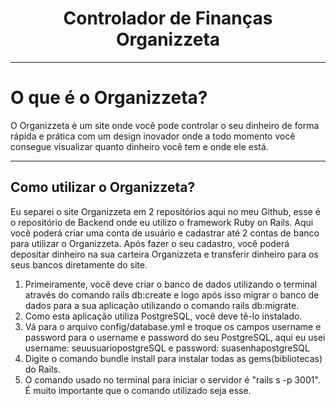 <h1 align="center"> Controlador de Finanças Organizzeta </h1>

---

# O que é o Organizzeta?
	
O Organizzeta é um site onde você pode controlar o seu dinheiro de forma rápida e prática com um design inovador onde a todo momento você consegue visualizar quanto dinheiro você tem e onde ele está.

---
</hr>

## Como utilizar o Organizzeta?

Eu separei o site Organizzeta em 2 repositórios aqui no meu Github, esse é o repositório de Backend onde eu utilizo o framework Ruby on Rails.
Aqui você poderá criar uma conta de usuário e cadastrar até 2 contas de banco para utilizar o Organizzeta.
Após fazer o seu cadastro, você poderá depositar dinheiro na sua carteira Organizzeta e transferir dinheiro para os seus bancos diretamente do site.

</hr>

1. Primeiramente, você deve criar o banco de dados utilizando o terminal através do comando rails db:create e logo após isso migrar o banco de dados para a sua aplicação utilizando o comando rails db:migrate.
2. Como esta aplicação utiliza PostgreSQL, você deve tê-lo instalado.
3. Vá para o arquivo config/database.yml e troque os campos username e password para o username e password do seu PostgreSQL, aqui eu usei
username: seuusuariopostgreSQL e
password: suasenhapostgreSQL
4. Digite o comando bundle install para instalar todas as gems(bibliotecas) do Rails.
5. O comando usado no terminal para iniciar o servidor é "rails s -p 3001". É muito importante que o comando utilizado seja esse.

